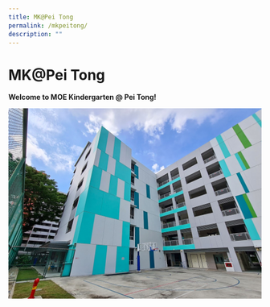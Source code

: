 ```yaml
---
title: MK@Pei Tong
permalink: /mkpeitong/
description: ""
---
```


# MK@Pei Tong


**Welcome to MOE Kindergarten @ Pei Tong!** 



![](/images/MK@Pei%20Tong/MK%20%20PTPS.jpg)